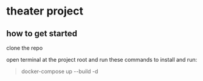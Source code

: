 # theater project

## how to get started
clone the repo

open terminal at the project root and run these commands to install and run:

> docker-compose up --build -d